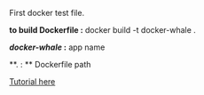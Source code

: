 First docker test file. 

**to build Dockerfile :** docker build -t docker-whale .

**_docker-whale_ :** app name

**.  : **  Dockerfile path

[Tutorial here](https://docs.docker.com/engine/getstarted/step_four/)